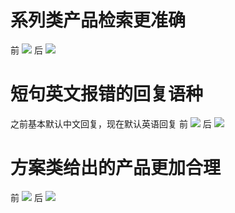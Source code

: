 # 系列类产品检索更准确
前
![](Pasted%20image%2020250722144022.png)
后
![](Pasted%20image%2020250722143957.png)


# 短句英文报错的回复语种
之前基本默认中文回复，现在默认英语回复
前
![](Pasted%20image%2020250722144146.png)
后
![](Pasted%20image%2020250722144159.png)



# 方案类给出的产品更加合理
前
![](Pasted%20image%2020250722150621.png)
后
![](Pasted%20image%2020250722150635.png)